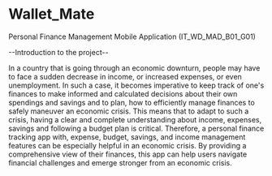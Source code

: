 # Wallet_Mate
Personal Finance Management Mobile Application (IT_WD_MAD_B01_G01)

--Introduction to the project--
 
In a country that is going through an economic downturn, people may have to face a sudden 
decrease in income, or increased expenses, or even unemployment. In such a case, it becomes 
imperative to keep track of one's finances to make informed and calculated decisions about 
their own spendings and savings and to plan, how to efficiently manage finances to safely 
maneuver an economic crisis. This means that to adapt to such a crisis, having a clear and 
complete understanding about income, expenses, savings and following a budget plan is 
critical. Therefore, a personal finance tracking app with, expense, budget, savings, and income 
management features can be especially helpful in an economic crisis. By providing a 
comprehensive view of their finances, this app can help users navigate financial challenges and 
emerge stronger from an economic crisis.
